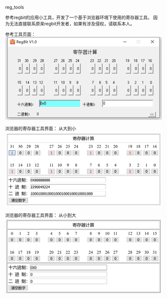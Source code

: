 reg_tools

参考regbit的应用小工具，开发了一个基于浏览器环境下使用的寄存器工具。
因为无法直接联系原来regbit开发者，如果有涉及侵权，请联系本人。

参考工具页面：
![image](https://github.com/lzwwiner/reg_tools/blob/master/img/regbit.png)

浏览器的寄存器工具界面：
从大到小
![image](https://github.com/lzwwiner/reg_tools/blob/master/img/big-to-small.png)

浏览器的寄存器工具界面：
从小到大
![image](https://github.com/lzwwiner/reg_tools/blob/master/img/small-to-big.png)
